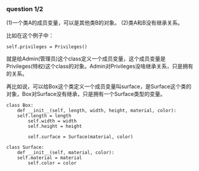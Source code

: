 ### question 1/2
(1)一个类A的成员变量，可以是其他类B的对象。
(2)类A和B没有继承关系。

比如在这个例子中：
```
self.privileges = Privileges() 
```
就是给Admin(管理员)这个class定义一个成员变量，这个成员变量是Privileges(特权)这个class的对象。Admin对Privileges没啥继承关系，只是拥有的关系。

再比如说，可以给Box这个类定义一个成员变量叫surface，是Surface这个类的对象，Box对Surface没有继承，只是拥有一个Surface类型的变量。
```
class Box:
    def __init__(self, length, width, height, material, color):
	self.length = length
        self.width = width
        self.height = height

        self.surface = Surface(material, color)

class Surface:
    def __init__(self, material, color):
	self.material = material
        self.color = color

```
